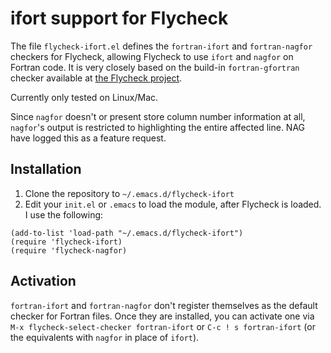 # ifort support for Flycheck

The file `flycheck-ifort.el` defines the `fortran-ifort` and `fortran-nagfor` checkers for
Flycheck, allowing Flycheck to use `ifort` and `nagfor` on Fortran code. It is very closely 
based on the build-in `fortran-gfortran` checker available at [the Flycheck
project](https://github.com/flycheck/flycheck/blob/master/flycheck.el).

Currently only tested on Linux/Mac.

Since `nagfor` doesn't or present store column number information at all,
`nagfor`'s output is restricted to highlighting the entire affected line.
NAG have logged this as a feature request.

## Installation

1. Clone the repository to `~/.emacs.d/flycheck-ifort`
2. Edit your `init.el` or `.emacs` to load the module, after Flycheck
   is loaded. I use the following:

```
(add-to-list 'load-path "~/.emacs.d/flycheck-ifort")
(require 'flycheck-ifort)
(require 'flycheck-nagfor)
```

## Activation

`fortran-ifort` and `fortran-nagfor` don't register themselves as the default checker for 
Fortran files. Once they are installed, you can activate one via
`M-x flycheck-select-checker fortran-ifort` or `C-c ! s fortran-ifort` (or the
equivalents with `nagfor` in place of `ifort`).
